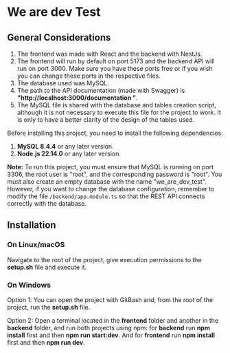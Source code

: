 ﻿# We are dev Test

## General Considerations

1. The frontend was made with React and the backend with NestJs.
2. The frontend will run by default on port 5173 and the backend API will run on port 3000. Make sure you have these ports free or if you wish you can change these ports in the respective files.
3. The database used was MySQL.
4. The path to the API documentation (made with Swagger) is **"http://localhost:3000/documentation ”**.
5. The MySQL file is shared with the database and tables creation script, although it is not necessary to execute this file for the project to work. It is only to have a better clarity of the design of the tables used. 

Before installing this project, you need to install the following dependencies:

1. **MySQL 8.4.4** or any later version.
2. **Node.js 22.14.0** or any later version.

**Note:** To run this project, you must ensure that MySQL is running on port 3306, the root user is "root", and the corresponding password is "root". You must also create an empty database with the name "we_are_dev_test". However, if you want to change the database configuration, remember to modify the file `/backend/app.module.ts` so that the REST API connects correctly with the database.

## Installation

### On Linux/macOS

Navigate to the root of the project, give execution permissions to the **setup.sh** file and execute it.

### On Windows

Option 1: You can open the project with GitBash and, from the root of the project, run the **setup.sh** file.

Option 2: Open a terminal located in the **frontend** folder and another in the **backend** folder, and run both projects using npm: for **backend** run **npm install** first and then **npm run start:dev**. And for **frontend** run **npm install** first and then **npm run dev**.
